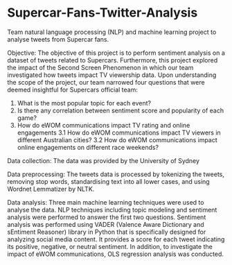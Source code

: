 # Supercar-Fans-Twitter-Analysis
Team natural language processing (NLP) and machine learning project to analyse tweets from Supercar fans.

Objective: The objective of this project is to perform sentiment analysis on a dataset of tweets related to Supercars. Furthermore, this project explored the impact of the Second Screen Phenomenon in which our team investigated how tweets impact TV viewership data. Upon understanding the scope of the project, our team narrowed four questions that were deemed insightful for Supercars official team:

1. What is the most popular topic for each event?
2. Is there any correlation between sentiment score and popularity of each game?
3. How do eWOM communications impact TV rating and online engagements
  3.1 How do eWOM communications impact TV viewers in different Australian cities?
  3.2 How do eWOM communications impact online engagements on different race weekends?
  
Data collection: The data was provided by the University of Sydney 

Data preprocessing: The tweets data is processed by tokenizing the tweets, removing stop words, standardising text into all lower cases, and using Wordnet Lemmatizer by NLTK.  

Data analysis: Three main machine learning techniques were used to analyse the data. NLP techniques including topic modeling and sentiment analysis were performed to answer the first two questions. Sentiment analysis was performed using VADER (Valence Aware Dictionary and sEntiment Reasoner) library in Python that is specifically designed for analyzing social media content. It provides a score for each tweet indicating its positive, negative, or neutral sentiment. In addition, to investigate the impact of eWOM communications, OLS regression analysis was conducted. 


